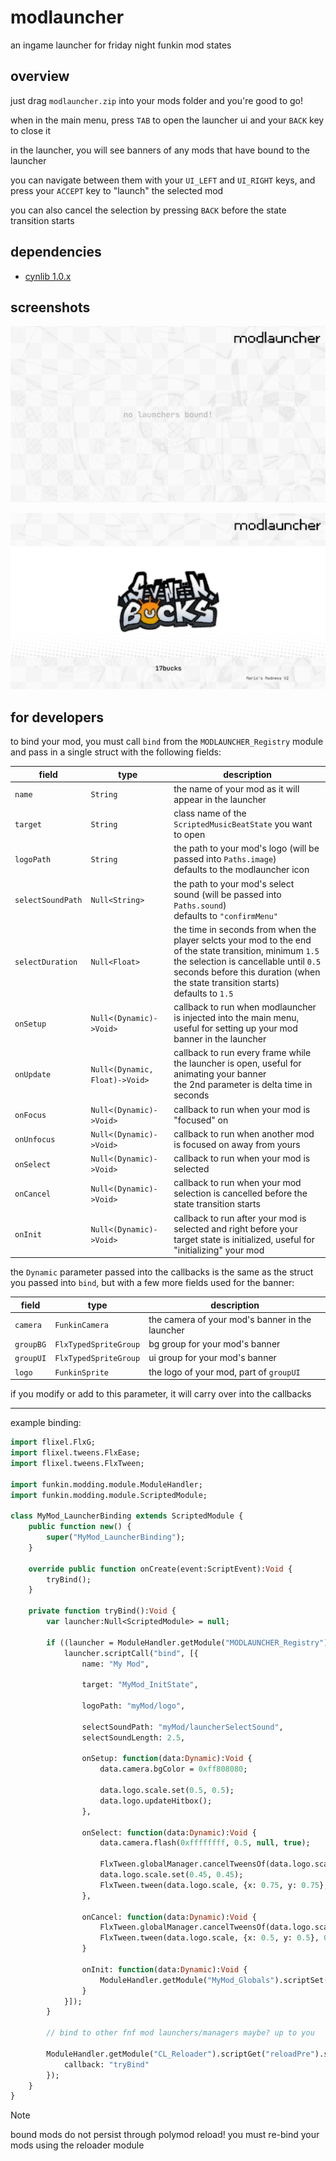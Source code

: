 # modlauncher

an ingame launcher for friday night funkin mod states

## overview

just drag `modlauncher.zip` into your mods folder and you're good to go!

when in the main menu, press `TAB` to open the launcher ui and your `BACK` key to close it

in the launcher, you will see banners of any mods that have bound to the launcher

you can navigate between them with your `UI_LEFT` and `UI_RIGHT` keys, and press your `ACCEPT` key to "launch" the selected mod

you can also cancel the selection by pressing `BACK` before the state transition starts

## dependencies

- [cynlib 1.0.x](https://github.com/cyn0x8/cynlib/releases)

## screenshots

![no mods example](./images/modlauncher/meta/examples/none.png)

![bound mods example](./images/modlauncher/meta/examples/bound.png)

## for developers

to bind your mod, you must call `bind` from the `MODLAUNCHER_Registry` module and pass in a single struct with the following fields:

|field|type|description|
|-|-|-|
|`name`|`String`|the name of your mod as it will appear in the launcher|
|`target`|`String`|class name of the `ScriptedMusicBeatState` you want to open|
|`logoPath`|`String`|the path to your mod's logo (will be passed into `Paths.image`)<br>defaults to the modlauncher icon|
|`selectSoundPath`|`Null<String>`|the path to your mod's select sound (will be passed into `Paths.sound`)<br>defaults to `"confirmMenu"`|
|`selectDuration`|`Null<Float>`|the time in seconds from when the player selcts your mod to the end of the state transition, minimum `1.5`<br>the selection is cancellable until `0.5` seconds before this duration (when the state transition starts)<br>defaults to `1.5`|
|`onSetup`|`Null<(Dynamic)->Void>`|callback to run when modlauncher is injected into the main menu, useful for setting up your mod banner in the launcher|
|`onUpdate`|`Null<(Dynamic, Float)->Void>`|callback to run every frame while the launcher is open, useful for animating your banner<br>the 2nd parameter is delta time in seconds|
|`onFocus`|`Null<(Dynamic)->Void>`|callback to run when your mod is "focused" on|
|`onUnfocus`|`Null<(Dynamic)->Void>`|callback to run when another mod is focused on away from yours|
|`onSelect`|`Null<(Dynamic)->Void>`|callback to run when your mod is selected|
|`onCancel`|`Null<(Dynamic)->Void>`|callback to run when your mod selection is cancelled before the state transition starts|
|`onInit`|`Null<(Dynamic)->Void>`|callback to run after your mod is selected and right before your target state is initialized, useful for "initializing" your mod|

the `Dynamic` parameter passed into the callbacks is the same as the struct you passed into `bind`, but with a few more fields used for the banner:

|field|type|description|
|-|-|-|
|`camera`|`FunkinCamera`|the camera of your mod's banner in the launcher|
|`groupBG`|`FlxTypedSpriteGroup`|bg group for your mod's banner|
|`groupUI`|`FlxTypedSpriteGroup`|ui group for your mod's banner|
|`logo`|`FunkinSprite`|the logo of your mod, part of `groupUI`|

if you modify or add to this parameter, it will carry over into the callbacks

---

example binding:

```haxe
import flixel.FlxG;
import flixel.tweens.FlxEase;
import flixel.tweens.FlxTween;

import funkin.modding.module.ModuleHandler;
import funkin.modding.module.ScriptedModule;

class MyMod_LauncherBinding extends ScriptedModule {
	public function new() {
		super("MyMod_LauncherBinding");
	}
	
	override public function onCreate(event:ScriptEvent):Void {
		tryBind();
	}
	
	private function tryBind():Void {
		var launcher:Null<ScriptedModule> = null;
		
		if ((launcher = ModuleHandler.getModule("MODLAUNCHER_Registry")) != null) {
			launcher.scriptCall("bind", [{
				name: "My Mod",
				
				target: "MyMod_InitState",
				
				logoPath: "myMod/logo",
				
				selectSoundPath: "myMod/launcherSelectSound",
				selectSoundLength: 2.5,
				
				onSetup: function(data:Dynamic):Void {
					data.camera.bgColor = 0xff808080;
					
					data.logo.scale.set(0.5, 0.5);
					data.logo.updateHitbox();
				},
				
				onSelect: function(data:Dynamic):Void {
					data.camera.flash(0xffffffff, 0.5, null, true);
					
					FlxTween.globalManager.cancelTweensOf(data.logo.scale);
					data.logo.scale.set(0.45, 0.45);
					FlxTween.tween(data.logo.scale, {x: 0.75, y: 0.75}, 1.5, {ease: FlxEase.expoOut});
				},
				
				onCancel: function(data:Dynamic):Void {
					FlxTween.globalManager.cancelTweensOf(data.logo.scale);
					FlxTween.tween(data.logo.scale, {x: 0.5, y: 0.5}, 0.5, {ease: FlxEase.expoOut});
				}
				
				onInit: function(data:Dynamic):Void {
					ModuleHandler.getModule("MyMod_Globals").scriptSet("myVariable", true);
				}
			}]);
		}
		
		// bind to other fnf mod launchers/managers maybe? up to you
		
		ModuleHandler.getModule("CL_Reloader").scriptGet("reloadPre").set("MyMod_LauncherBinding", {
			callback: "tryBind"
		});
	}
}
```

> [!note]
> bound mods do not persist through polymod reload! you must re-bind your mods using the reloader module
